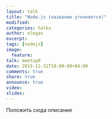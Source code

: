 ```yaml
---
layout: talk
title: "Node.js (название уточняется)"
modified:
categories: talks
author: olegas
excerpt:
tags: [nodejs]
image:
  feature:
talk: meetup0
date: 2015-11-31T18:00:00+04:00
comments: true
share: true
announce: true 
video:
slides: 
---
```


Положить сюда описание
